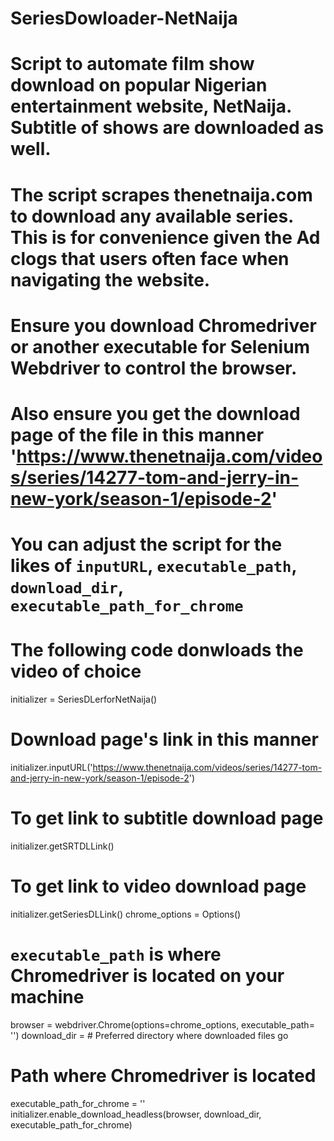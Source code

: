 # SeriesDowloader-NetNaija
# Script to automate film show download on popular Nigerian entertainment website, NetNaija. Subtitle of shows are downloaded as well.
# The script scrapes thenetnaija.com to download any available series. This is for convenience given the Ad clogs that users often face when navigating the website.
# Ensure you download Chromedriver or another executable for Selenium Webdriver to control the browser.
# Also ensure you get the download page of the file in this manner 'https://www.thenetnaija.com/videos/series/14277-tom-and-jerry-in-new-york/season-1/episode-2'
# You can adjust the script for the likes of `inputURL`, `executable_path`, `download_dir`, `executable_path_for_chrome`
# The following code donwloads the video of choice

initializer = SeriesDLerforNetNaija()
# Download page's link in this manner
initializer.inputURL('https://www.thenetnaija.com/videos/series/14277-tom-and-jerry-in-new-york/season-1/episode-2')
# To get link to subtitle download page
initializer.getSRTDLLink()
# To get link to video download page
initializer.getSeriesDLLink()
chrome_options = Options()
# `executable_path` is where Chromedriver is located on your machine
browser = webdriver.Chrome(options=chrome_options, executable_path= '')
download_dir = # Preferred directory where downloaded files go
# Path where Chromedriver is located
executable_path_for_chrome =  ''
initializer.enable_download_headless(browser, download_dir, executable_path_for_chrome)
